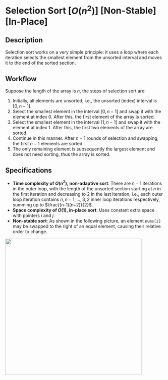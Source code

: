 # Selection Sort [$O(n^2)$] [Non-Stable] [In-Place]

## Description

Selection sort works on a very simple principle: it uses a loop where each iteration selects the smallest element from the unsorted interval and moves it to the end of the sorted section.

## Workflow

Suppose the length of the array is $n$, the steps of selection sort are:

1. Initially, all elements are unsorted, i.e., the unsorted (index) interval is $[0, n - 1]$.
2. Select the smallest element in the interval $[0, n - 1]$ and swap it with the element at index 0. After this, the first element of the array is sorted.
3. Select the smallest element in the interval $[1, n - 1]$ and swap it with the element at index 1. After this, the first two elements of the array are sorted.
4. Continue in this manner. After $n - 1$ rounds of selection and swapping, the first $n - 1$ elements are sorted.
5. The only remaining element is subsequently the largest element and does not need sorting, thus the array is sorted.

## Specifications

- **Time complexity of $O(n^2)$, non-adaptive sort**: There are $n - 1$ iterations in the outer loop, with the length of the unsorted section starting at $n$ in the first iteration and decreasing to $2$ in the last iteration, i.e., each outer loop iteration contains $n, n - 1, \ldots, 3, 2$ inner loop iterations respectively, summing up to $\frac{(n-1)(n+2)}{2}$.
- **Space complexity of $O(1)$, in-place sort**: Uses constant extra space with pointers $i$ and $j$.
- **Non-stable sort**: As shown in the following picture, an element `nums[i]` may be swapped to the right of an equal element, causing their relative order to change.

<img src="non_stable.jpg" style="width:4.5in" />
